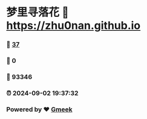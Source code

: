 # 梦里寻落花 :link: https://zhu0nan.github.io 
### :page_facing_up: [37](https://zhu0nan.github.io/tag.html) 
### :speech_balloon: 0 
### :hibiscus: 93346 
### :alarm_clock: 2024-09-02 19:37:32 
### Powered by :heart: [Gmeek](https://github.com/Meekdai/Gmeek)
